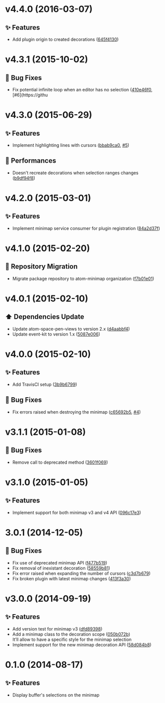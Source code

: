 <a name="v4.4.0"></a>
# v4.4.0 (2016-03-07)

## :sparkles: Features

- Add plugin origin to created decorations ([645f4130](https://github.com/atom-minimap/minimap-selection/commit/645f41309abf975345cff20e3d4c9e7212e783af))

<a name="v4.3.1"></a>
# v4.3.1 (2015-10-02)

## :bug: Bug Fixes

- Fix potential infinite loop when an editor has no selection ([410e46f0](https://github.com/atom-minimap/minimap-selection/commit/410e46f019909397abf594bcebb3b27c12d6643f), [#6](https://githu

<a name="v4.3.0"></a>
# v4.3.0 (2015-06-29)

## :sparkles: Features

- Implement highlighting lines with cursors ([bbab9ca0](https://github.com/atom-minimap/minimap-selection/commit/bbab9ca036757efbdf018349666022ba7241c1d4), [#5](https://github.com/atom-minimap/minimap-selection/issues/5))

## :racehorse: Performances

- Doesn't recreate decorations when selection ranges changes ([b9df94f8](https://github.com/atom-minimap/minimap-selection/commit/b9df94f8716de1c9133f8c80160d807629941a1d))

<a name="v4.2.0"></a>
# v4.2.0 (2015-03-01)

## :sparkles: Features

- Implement minimap service consumer for plugin registration ([84a2d37f](https://github.com/atom-minimap/minimap-selection/commit/84a2d37fef5edeabf88867bc90004fc348d6afa3))

<a name="v4.1.0"></a>
# v4.1.0 (2015-02-20)

## :truck: Repository Migration

- Migrate package repository to atom-minimap organization ([f7b01e01](https://github.com/atom-minimap/minimap-selection/commit/f7b01e0119d2fcc8b1da8951d4c7142eb31379f6))

<a name="v4.0.1"></a>
# v4.0.1 (2015-02-10)

## :arrow_up: Dependencies Update

- Update atom-space-pen-views to version 2.x ([d4aabbf4](https://github.com/atom-minimap/minimap-selection/commit/d4aabbf4819d3e3c4d7f98987a5dc9c13b229931))
- Update event-kit to version 1.x ([5087e006](https://github.com/atom-minimap/minimap-selection/commit/5087e006d6641b4481638a2c390f58c7cfac7efc))

<a name="v4.0.0"></a>
# v4.0.0 (2015-02-10)

## :sparkles: Features

- Add TravisCI setup ([3b9b6799](https://github.com/atom-minimap/minimap-selection/commit/3b9b679993c7541e05f06e642a197a8b68a9d493))

## :bug: Bug Fixes

- Fix errors raised when destroying the minimap ([c65692b5](https://github.com/atom-minimap/minimap-selection/commit/c65692b52e48b44585dd15575dbefd0e1420a6fb), [#4](https://github.com/atom-minimap/minimap-selection/issues/4))

<a name="v3.1.1"></a>
# v3.1.1 (2015-01-08)

## :bug: Bug Fixes

- Remove call to deprecated method ([3601f069](https://github.com/atom-minimap/minimap-selection/commit/3601f069b22a4cc80a2ea6aa1fe42e32c0fbf4bc))

<a name="v3.1.0"></a>
# v3.1.0 (2015-01-05)

## :sparkles: Features

- Implement support for both minimap v3 and v4 API ([096c17e3](https://github.com/atom-minimap/minimap-selection/commit/096c17e3a7af1f9cc7d3ab6746b64519ea7ae93e))

<a name="3.0.1"></a>
# 3.0.1 (2014-12-05)

## :bug: Bug Fixes

- Fix use of deprecated minimap API ([f477b519](https://github.com/atom-minimap/minimap-selection/commit/f477b519870afbeea18624024ef9cf91c448dc96))
- Fix removal of inexistant decoration ([58559b81](https://github.com/atom-minimap/minimap-selection/commit/58559b818c05b4c0998f8223f3a251feea5c7393))
- Fix error raised when expanding the number of cursors ([c3d7b679](https://github.com/atom-minimap/minimap-selection/commit/c3d7b6797132dbf0219eadff2f5382b11e9dfceb))
- Fix broken plugin with latest minimap changes ([413f3a30](https://github.com/atom-minimap/minimap-selection/commit/413f3a306ac732be4998c400432ae0cea45e8bbe))

<a name="v3.0.0"></a>
# v3.0.0 (2014-09-19)

## :sparkles: Features

- Add version test for minimap v3 ([dfd89398](https://github.com/atom-minimap/minimap-selection/commit/dfd893984152e389b87ec154da01e64af2b55e37))
- Add a minimap class to the decoration scope ([050b072b](https://github.com/atom-minimap/minimap-selection/commit/050b072bb8e16925341fa97425dc10e288d25e8e))
  <br>It’ll allow to have a specific style for the minimap selection
- Implement support for the new minimap decoration API ([58d084b8](https://github.com/atom-minimap/minimap-selection/commit/58d084b8704780fcf63652ef41f13fcb29981ae0))

<a name="0.1.0"></a>
# 0.1.0 (2014-08-17)

## :sparkles: Features

- Display buffer's selections on the minimap
